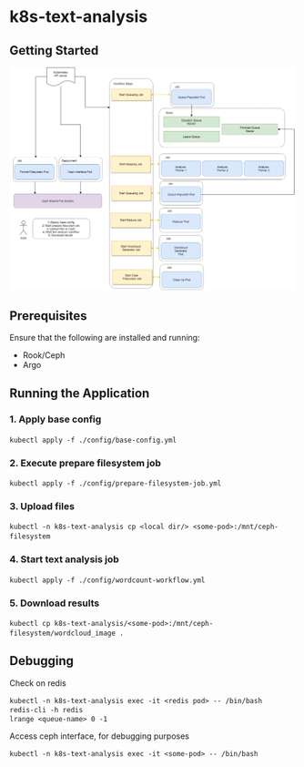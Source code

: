 # k8s-text-analysis
## Getting Started
![system architecture](drawio/system-architecture.png)

## Prerequisites
Ensure that the following are installed and running:
- Rook/Ceph
- Argo

## Running the Application
### 1. Apply base config
`kubectl apply -f ./config/base-config.yml`
### 2. Execute prepare filesystem job
`kubectl apply -f ./config/prepare-filesystem-job.yml`
### 3. Upload files
`kubectl -n k8s-text-analysis cp <local dir/> <some-pod>:/mnt/ceph-filesystem`
### 4. Start text analysis job
`kubectl apply -f ./config/wordcount-workflow.yml`
### 5. Download results
`kubectl cp k8s-text-analysis/<some-pod>:/mnt/ceph-filesystem/wordcloud_image .`

## Debugging
Check on redis
```
kubectl -n k8s-text-analysis exec -it <redis pod> -- /bin/bash
redis-cli -h redis
lrange <queue-name> 0 -1
```
Access ceph interface, for debugging purposes
```
kubectl -n k8s-text-analysis exec -it <some-pod> -- /bin/bash
```


